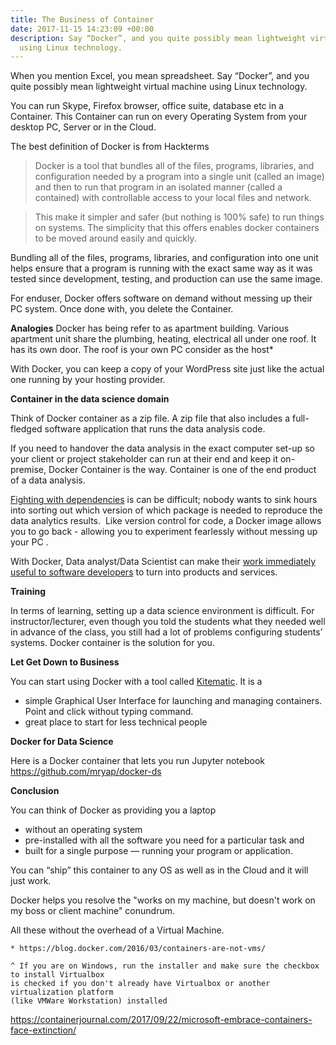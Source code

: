 ```yaml
---
title: The Business of Container
date: 2017-11-15 14:23:09 +00:00
description: Say “Docker”, and you quite possibly mean lightweight virtual machine
  using Linux technology.
---
```


When you mention Excel, you mean spreadsheet. Say “Docker”, and you quite possibly mean lightweight virtual machine using Linux technology.

You can run Skype, Firefox browser, office suite, database etc in a Container. This Container can run on every Operating System from your desktop PC, Server or in the Cloud.

The best definition of Docker is from  Hackterms 

> Docker is a tool that bundles all of the files, programs, libraries, and configuration needed by a program into a single unit (called an image) and then to run that program in an isolated manner (called a contained) with controllable access to your local files and network.

>
> This make it simpler and safer (but nothing is 100% safe) to run things on systems. The simplicity that this offers enables docker containers to be moved around easily and quickly.
>
>
Bundling all of the files, programs, libraries, and configuration into one unit helps ensure that a program is running with the exact same way as it was tested since development, testing, and production can use the same image.

For enduser, Docker offers software on demand without messing up their PC system. Once done with, you delete the Container.

**Analogies**
Docker has being refer to as apartment building. Various apartment unit share the plumbing, heating, electrical all under one roof. It has its own door. The roof is your own PC consider as the host*

With Docker, you can keep a copy of your WordPress site just like the actual one running by your hosting provider.

**Container in the data science domain**

Think of Docker container as a zip file. A zip file that also includes a full-fledged software application that runs the data analysis code.

If you need to handover the data analysis in the exact computer set-up so your client or project stakeholder can run at their end and keep it on-premise, Docker Container is the way. Container is one of the end product of a data analysis.

[Fighting with dependencies](https://en.wikipedia.org/wiki/Dependency_hell) is can be difficult; nobody wants to sink hours  into sorting out which version of which package is needed to reproduce the data analytics results.  Like version control for code, a Docker image allows you to go back - allowing you to experiment fearlessly without messing up your PC .

With Docker, Data analyst/Data Scientist can make their [work immediately useful to software developers](http://blog.ibmjstart.net/2016/01/28/jupyter-notebooks-as-restful-microservices/) to turn into products and services.

**Training**

In terms of learning, setting up a data science environment is difficult. For instructor/lecturer, even though you told the students what they needed well in advance of the class, you still had a lot of problems configuring students’ systems. Docker container is the solution for you.

**Let Get Down to Business**

You can start using Docker with a tool called [Kitematic](https://kitematic.com/). It is a

* simple Graphical User Interface for launching and managing containers. Point and click without typing command.
* great place to start for less technical people



**Docker for Data Science**

Here is a Docker container that lets you run Jupyter notebook <https://github.com/mryap/docker-ds>

**Conclusion**

You can think of Docker as providing you a laptop

* without an operating system
* pre-installed with all the software you need for a particular task and
* built for a single purpose — running your program or application.

You can “ship” this container to any OS as well as in the Cloud and it will just work.

Docker helps you resolve the "works on my machine, but doesn't work on my boss or client machine" conundrum.

All these without the overhead of a Virtual Machine.

```
* https://blog.docker.com/2016/03/containers-are-not-vms/

^ If you are on Windows, run the installer and make sure the checkbox to install Virtualbox 
is checked if you don't already have Virtualbox or another virtualization platform 
(like VMWare Workstation) installed
```

https://containerjournal.com/2017/09/22/microsoft-embrace-containers-face-extinction/
